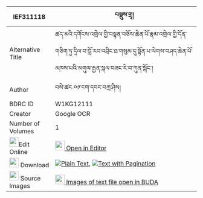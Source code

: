 |IEF311118|བསྡུས་གྲྭ། 
| --- | --- 
|Alternative Title |ཚད་མའི་དགོངས་འགྲེལ་གྱི་བསྟན་བཅོས་ཆེན་པོ་རྣམ་འགྲེལ་གྱི་དོན་གཅིག་ཏུ་དྲིལ་བ་བློ་རབ་འབྲིང་ཐ་གསུམ་དུ་སྟོན་པ་ལེགས་བཤད་ཆེན་པོ་མཁས་པའི་མགུལ་རྒྱན་སྐལ་བཟང་རེ་བ་ཀུན་སྐོང་།
|Author| བསེ་ཚང ༠༡་ངག་དབང་བཀྲ་ཤིས།
|BDRC ID | W1KG12111
|Creator | Google OCR
|Number of Volumes| 1
|<img width="25" src="https://img.icons8.com/color/25/000000/edit-property.png">Edit Online| [<img width="25" src="https://avatars.githubusercontent.com/u/45091458?s=200&v=4"> Open in Editor](http://editor.openpecha.org/IEF311118)
|<img width="25" src="https://img.icons8.com/fluent/48/000000/download-2.png"/>  Download | [![](https://img.icons8.com/color/20/000000/txt.png)Plain Text](https://github.com/Openpecha/IEF311118/releases/download/v1/tsema_i_gongdrel_gyi_tencho_chenpo_namdrel_gyi_don_chik_tu_drilwa_lo_rab_dring_ta_sum_du_tonpa_lekshe_chenpo_khepa_i_gulgyen_kalzang_rewa_kun_kong_plain_P00027.zip), [![](https://img.icons8.com/color/20/000000/txt.png)Text with Pagination](https://github.com/Openpecha/IEF311118/releases/download/v1/tsema_i_gongdrel_gyi_tencho_chenpo_namdrel_gyi_don_chik_tu_drilwa_lo_rab_dring_ta_sum_du_tonpa_lekshe_chenpo_khepa_i_gulgyen_kalzang_rewa_kun_kong_pages_P00027.zip)
|<img width="25" src="https://img.icons8.com/plasticine/100/000000/pictures-folder.png"/>  Source Images | [<img width="25" src="https://library.bdrc.io/icons/BUDA-small.svg"> Images of text file open in BUDA](https://library.bdrc.io/show/bdr:W1KG12111)
